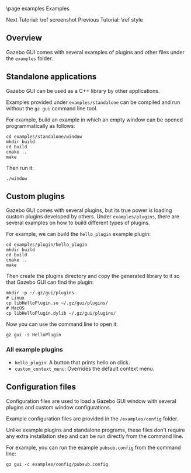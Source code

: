 \page examples Examples

Next Tutorial: \ref screenshot
Previous Tutorial: \ref style

## Overview

Gazebo GUI comes with several examples of plugins and other files
under the `examples` folder.

## Standalone applications

Gazebo GUI can be used as a C++ library by other applications.

Examples provided under `examples/standalone` can be compiled and run without
the `gz gui` command line tool.

For example, build an example in which an empty window can be opened
programmatically as follows:

    cd examples/standalone/window
    mkdir build
    cd build
    cmake ..
    make

Then run it:

    ./window

## Custom plugins

Gazebo GUI comes with several plugins, but its true power is loading custom
plugins developed by others. Under `examples/plugins`, there are several
examples on how to build different types of plugins.

For example, we can build the `hello_plugin` example plugin:

    cd examples/plugin/hello_plugin
    mkdir build
    cd build
    cmake ..
    make

Then create the plugins directory and copy the generated library to it so that Gazebo GUI can find the plugin:

    mkdir -p ~/.gz/gui/plugins
    # Linux
    cp libHelloPlugin.so ~/.gz/gui/plugins/
    # MacOS
    cp libHelloPlugin.dylib ~/.gz/gui/plugins/

Now you can use the command line to open it:

    gz gui -s HelloPlugin

### All example plugins

* `hello_plugin`: A button that prints hello on click.
* `custom_context_menu`: Overrides the default context menu.

## Configuration files

Configuration files are used to load a Gazebo GUI window with several
plugins and custom window configurations.

Example configuration files are provided in the `/examples/config` folder.

Unlike example plugins and standalone programs, these files don't require
any extra installation step and can be run directly from the command line.

For example, you can run the example `pubsub.config` from the command line:

    gz gui -c examples/config/pubsub.config
